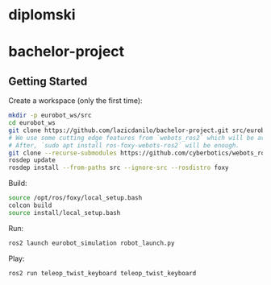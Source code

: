 # diplomski
# bachelor-project


## Getting Started

Create a workspace (only the first time):
```bash
mkdir -p eurobot_ws/src
cd eurobot_ws
git clone https://github.com/lazicdanilo/bachelor-project.git src/eurobot
# We use some cutting edge features from `webots_ros2` which will be available in the Debian distribution in a week or two.
# After, `sudo apt install ros-foxy-webots-ros2` will be enough.
git clone --recurse-submodules https://github.com/cyberbotics/webots_ros2.git src/webots_ros2
rosdep update
rosdep install --from-paths src --ignore-src --rosdistro foxy
```

Build:
```bash
source /opt/ros/foxy/local_setup.bash
colcon build
source install/local_setup.bash
```

Run:
```bash
ros2 launch eurobot_simulation robot_launch.py
```

Play:
```bash
ros2 run teleop_twist_keyboard teleop_twist_keyboard
```
